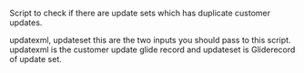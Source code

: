 Script to check if there are update sets which has duplicate customer updates.

updatexml, updateset this are the two inputs you should pass to this script. updatexml is the customer update glide record and updateset is Gliderecord of update set.

